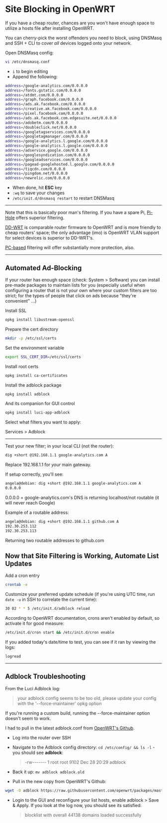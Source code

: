 # Site Blocking in OpenWRT

If you have a cheap router, chances are you won't have enough space to utilize a hosts file after installing OpenWRT.

You can cherry-pick the worst offenders you need to block, using DNSMasq and SSH + CLI to cover _all_ devices logged onto your network.

Open DNSMasq config:

```bash
vi /etc/dnsmasq.conf
```

- `i` to begin editing
- Append the following:

```bash
address=/google-analytics.com/0.0.0.0
address=/fonts.gstatic.com/0.0.0.0
address=/atdmt.com/0.0.0.0
address=/graph.facebook.com/0.0.0.0
address=/ads.ak.facebook.com/0.0.0.0
address=/creative.ak.facebook.com/0.0.0.0
address=/pixel.facebook.com/0.0.0.0
address=/ads.ak.facebook.com.edgesuite.net/0.0.0.0
address=/adobetm.com/0.0.0.0
address=/doubleclick.net/0.0.0.0
address=/googletagservices.com/0.0.0.0
address=/googletagmanager.com/0.0.0.0
address=/google-analytics.l.google.com/0.0.0.0
address=/google-analytics.l.google.com/0.0.0.0
address=/adservice.google.com/0.0.0.0
address=/googlesyndication.com/0.0.0.0
address=/googleadservices.com/0.0.0.0
address=/pagead-googlehosted.l.google.com/0.0.0.0
address=/tiqcdn.com/0.0.0.0
address=/pingdom.net/0.0.0.0
address=/newrelic.com/0.0.0.0
```

- When done, hit **ESC** key
- `:wq` to save your changes
- `/etc/init.d/dnsmasq restart` to restart DNSMasq

---

Note that this is basically poor man's filtering. If you have a spare Pi, [Pi-Hole](https://pi-hole.net/) offers superior filtering.

[DD-WRT](https://dd-wrt.com/) is comparable router firmware to OpenWRT and is more friendly to cheap routers' space; the only advantage (imo) is OpenWRT VLAN support for select devices is superior to DD-WRT's.

[PC-based](https://github.com/angela-d/autohosts) filtering will offer substantially more protection, also.

---

## Automated Ad-Blocking

If your router has enough space (check: System > Software) you can install pre-made packages to maintain lists for you (especially useful when configuring a router that is not your own where your custom filters are too strict; for the types of people that click on ads because "they're convenient" ...)

Install SSL

```bash
opkg install libustream-openssl
```

Prepare the cert directory

```bash
mkdir -p /etc/ssl/certs
```

Set the environment variable

```bash
export SSL_CERT_DIR=/etc/ssl/certs
```

Install root certs

```bash
opkg install ca-certificates
```

Install the adblock package

```bash
opkg install adblock
```

And its companion for GUI control

```bash
opkg install luci-app-adblock
```

Select what filters you want to apply:

Services > Adblock

---

Test your new filter; in your local CLI (not the router):

```bash
dig +short @192.168.1.1 google-analytics.com A
```

Replace 192.168.1.1 for _your_ main gateway.

If setup correctly, you'll see:

```bash
angela@debian: dig +short @192.168.1.1 google-analytics.com A
0.0.0.0
```

0.0.0.0 = google-analytics.com's DNS is returning localhost/not routable (it will never reach Google)

Example of a routable address:

```bash
angela@debian: dig +short @192.168.1.1 github.com A
192.30.253.112
192.30.253.113
```

Returning two routable addresses to github.com

## Now that Site Filtering is Working, Automate List Updates

Add a cron entry

```bash
crontab -e
```

Customize your preferred update schedule (if you're using UTC time, run `date -u` in SSH to correlate the current time):

```bash
30 02 * * 5 /etc/init.d/adblock reload
```

According to OpenWRT documentation, crons aren't enabled by default, so activate it for good measure:

```bash
/etc/init.d/cron start && /etc/init.d/cron enable
```

If you added today's date/time to test, you can see if it ran by viewing the logs:

```bash
logread
```

---

## Adblock Troubleshooting

From the Luci Adblock log:

> your adblock config seems to be too old, please update your config with the '--force-maintainer' opkg option

If you're running a custom build, running the --force-maintainer option doesn't seem to work.

I had to pull in the latest adblock.conf from [OpenWRT's Github](https://github.com/openwrt/packages/tree/master/net/adblock/files).

- Log into the router over SSH
- Navigate to the Adblock config directory: `cd /etc/config/ && ls -l` - you should see **adblock**:

  > -rw------- 1 root root 9102 Dec 28 20:29 adblock

- Back it up: `mv adblock adblock.old`
- Pull in the new copy from OpenWRT's Github:

```bash
wget -O adblock https://raw.githubusercontent.com/openwrt/packages/master/net/adblock/files/adblock.conf
```

- Login to the GUI and reconfigure your list hosts, enable adblock > Save & Apply. If you look at the log now, you should see its satisfied:
  > blocklist with overall 44138 domains loaded successfully
